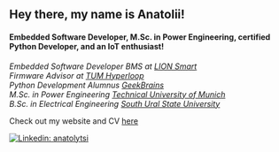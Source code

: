 <h2>Hey there, my name is Anatolii!</h2>

<h4>Embedded Software Developer, M.Sc. in Power Engineering, certified Python Developer, and an IoT enthusiast!</h4>

<p>
  <em>
    Embedded Software Developer BMS at <a href="https://lionsmart.com/">LION Smart</a>
    </br>
    Firmware Advisor at <a href="https://tumhyperloop.de/">TUM Hyperloop</a>
    </br>
    Python Development Alumnus <a href="https://gb.ru/">GeekBrains</a>
    <br>
    M.Sc. in Power Engineering <a href="https://www.tum.de/en/">Technical University of Munich</a>
    </br>
    B.Sc. in Electrical Engineering <a href="https://www.susu.ru/en">South Ural State University</a>
  </em>
</p>

<p>
  Check out my website and CV <a href="https://anatolii.tsi-ko.com/">here</a>
</p>

[![Linkedin: anatolytsi](https://img.shields.io/badge/-anatolytsi-blue?style=flat-square&logo=Linkedin&logoColor=white&link=https://www.linkedin.com/in/anatolytsi/)](https://www.linkedin.com/in/anatolytsi/)
<!-- [![GitHub: anatolytsi](https://img.shields.io/github/followers/anatolytsi?label=follow&style=social)](https://github.com/anatolytsi) -->
